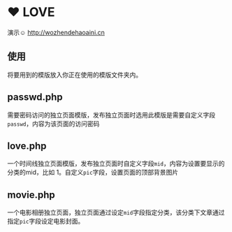 # :heart: LOVE

演示:relaxed: http://wozhendehaoaini.cn

## 使用
将要用到的模版放入你正在使用的模版文件夹内。 

## passwd.php

需要密码访问的独立页面模版，发布独立页面时选用此模版是需要自定义字段`passwd`，内容为该页面的访问密码

## love.php

一个时间线独立页面模版，发布独立页面时自定义字段`mid`，内容为设置要显示的分类的mid，比如 1。自定义`pic`字段，设置页面的顶部背景图片

## movie.php

一个电影相册独立页面，独立页面通过设定`mid`字段指定分类，该分类下文章通过指定`pic`字段设定电影封面。


